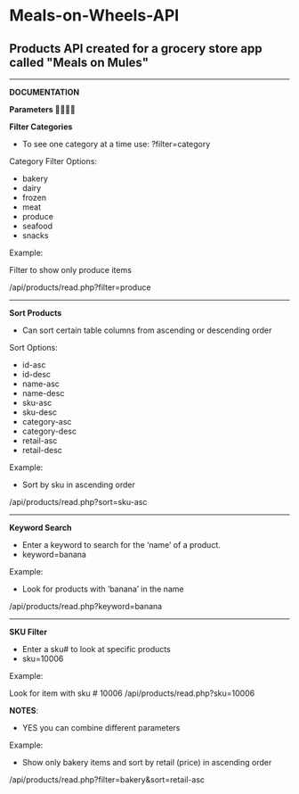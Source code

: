 # Meals-on-Wheels-API
Products API created for a grocery store app called "Meals on Mules"
--------------------------------------------------------------------
--------------------------------------------------------------------
**DOCUMENTATION**

**Parameters 🔽🔽🔽🔽**

**Filter Categories**

- To see one category at a time use: ?filter=category

Category Filter Options:
- bakery
- dairy
- frozen
- meat
- produce
- seafood
- snacks

Example:

Filter to show only produce items

/api/products/read.php?filter=produce

--------------------------------------------------------------------

**Sort Products**

- Can sort certain table columns from ascending or descending order

Sort Options:
- id-asc
- id-desc
- name-asc
- name-desc
- sku-asc
- sku-desc
- category-asc
- category-desc
- retail-asc
- retail-desc

Example:

- Sort by sku in ascending order 

/api/products/read.php?sort=sku-asc

--------------------------------------------------------------------

**Keyword Search**

- Enter a keyword to search for the ‘name’ of a product.
- keyword=banana

Example:

- Look for products with ‘banana’ in the name

/api/products/read.php?keyword=banana

--------------------------------------------------------------------

**SKU Filter**

- Enter a sku# to look at specific products
- sku=10006

Example:

Look for item with sku # 10006
/api/products/read.php?sku=10006


**NOTES**:

- YES you can combine different parameters

Example:

- Show only bakery items and sort by retail (price) in ascending order

/api/products/read.php?filter=bakery&sort=retail-asc
